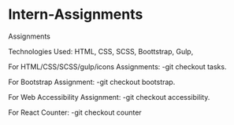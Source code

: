 # Intern-Assignments
Assignments


Technologies Used: HTML, CSS, SCSS, Boottstrap, Gulp, 

For HTML/CSS/SCSS/gulp/icons Assignments: -git checkout tasks.

For Bootstrap Assignment: -git checkout bootstrap.


For Web Accessibility Assignment: -git checkout accessibility.

For React Counter: -git checkout counter
